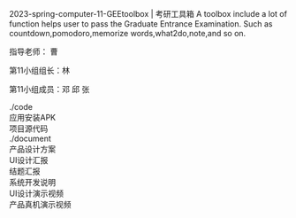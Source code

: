 2023-spring-computer-11-GEEtoolbox | 考研工具箱
A toolbox include a lot of function helps user to pass the Graduate Entrance Examination. Such as countdown,pomodoro,memorize words,what2do,note,and so on.   

指导老师： 曹

第11小组组长：林

第11小组成员：邓 邱 张

./code  
应用安装APK   
项目源代码  
./document  
产品设计方案  
UI设计汇报  
结题汇报  
系统开发说明  
UI设计演示视频   
产品真机演示视频 
